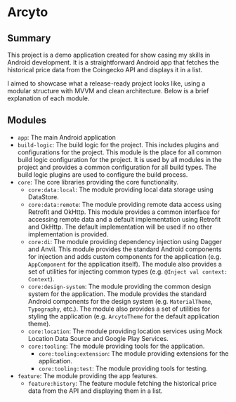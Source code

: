 # Arcyto

## Summary

This project is a demo application created for show casing my skills in Android development.
It is a straightforward Android app that fetches the historical price data from the Coingecko API and displays it in a
list.

I aimed to showcase what a release-ready project looks like, using a modular structure with MVVM and clean architecture.
Below is a brief explanation of each module.

## Modules

- `app`: The main Android application
- `build-logic`: The build logic for the project. This includes plugins and configurations for the project. This module
  is the place for all common build logic configuration for the project. It is used by all modules in the project and
  provides a common configuration for all build types. The build logic plugins are used to configure the build process.
- `core`: The core libraries providing the core functionality.
    - `core:data:local`: The module providing local data storage using DataStore.
    - `core:data:remote`: The module providing remote data access using Retrofit and OkHttp. This module provides a
      common interface for accessing remote data and a default implementation using Retrofit and OkHttp. The default
      implementation will be used if no other implementation is provided.
    - `core:di`: The module providing dependency injection using Dagger and Anvil. This module provides the standard
      Android components for injection and adds custom components for the application (e.g. `AppComponent` for the
      application itself). The module also provides a set of utilities for injecting common types (e.g.
      `@Inject val context: Context`).
    - `core:design-system`: The module providing the common design system for the application. The module provides the
      standard Android components for the design system (e.g. `MaterialTheme`, `Typography`, etc.).
      The module also provides a set of utilities for styling the application (e.g. `ArcytoTheme` for the default
      application theme).
    - `core:location`: The module providing location services using Mock Location Data Source and Google Play Services.
    - `core:tooling`: The module providing tools for the application.
        - `core:tooling:extension`: The module providing extensions for the application.
        - `core:tooling:test`: The module providing tools for testing.
- `feature`: The module providing the app features.
    - `feature:history`: The feature module fetching the historical price data from the API and displaying them in a
      list.